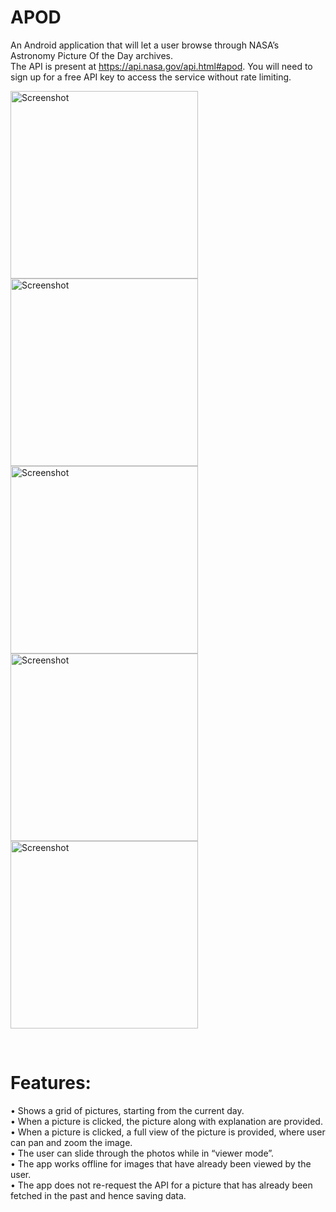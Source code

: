 # APOD 
An Android application that will let a user browse through NASA’s Astronomy Picture Of the Day archives.  
The API is present at ​https://api.nasa.gov/api.html#apod​ . You will need to sign up for a free API key to access
the service without rate limiting. <br>

<p float="left">
<img  src="https://github.com/pranavj7Z/NASA-APOD/blob/master/screenshots/1.jpeg" height="300" alt="Screenshot"/>
<img src="https://github.com/pranavj7Z/NASA-APOD/blob/master/screenshots/2.jpeg" height="300" alt="Screenshot"/>
<img  src="https://github.com/pranavj7Z/NASA-APOD/blob/master/screenshots/3.jpeg" height="300" alt="Screenshot"/>
  <img  src="https://github.com/pranavj7Z/NASA-APOD/blob/master/screenshots/4.jpeg" height="300" alt="Screenshot"/>
    <img  src="https://github.com/pranavj7Z/NASA-APOD/blob/master/screenshots/5.jpeg" height="300" alt="Screenshot"/>
</p><br>

# Features:
• Shows a grid of pictures, starting from the current day. <br>
• When a picture is clicked, the picture along with explanation are provided. <br>
• When a picture is clicked, a full view of the picture is provided, where user can pan and zoom the image.<br>
• The user can slide through the photos while in “viewer mode”.<br>
• The app works offline for images that have already been viewed by the user.<br>
• The app does not re-request the API for a picture that has already been fetched in the past and hence saving data.<br>
